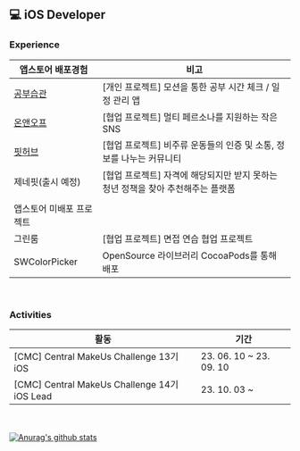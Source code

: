 💻 iOS Developer
---------------

### Experience
| 앱스토어 배포경험 | 비고 |
|---|---|
| [ 공부습관 ](https://apps.apple.com/kr/app/%EA%B3%B5%EB%B6%80%EC%8A%B5%EA%B4%80/id1615341796) | [개인 프로젝트] 모션을 통한 공부 시간 체크 / 일정 관리 앱 |
| [ 온앤오프 ](https://apps.apple.com/kr/app/onandoff/id6446398911) | [협업 프로젝트] 멀티 페르소나를 지원하는 작은 SNS |
| [ 핏허브 ](https://apps.apple.com/kr/app/fithub/id6450687753) | [협업 프로젝트] 비주류 운동들의 인증 및 소통, 정보를 나누는 커뮤니티  |
| 제네핏(출시 예정) | [협업 프로젝트] 자격에 해당되지만 받지 못하는 청년 정책을 찾아 추천해주는 플랫폼    |
| |
| 앱스토어 미배포 프로젝트 | 
| 그린룸 | [협업 프로젝트] 면접 연습 협업 프로젝트 |
| SWColorPicker | OpenSource 라이브러리 CocoaPods를 통해 배포|

<br>

### Activities
| 활동 | 기간 |
|---|---|
| [CMC] Central MakeUs Challenge 13기 iOS | 23. 06. 10 ~ 23. 09. 10 |
| [CMC] Central MakeUs Challenge 14기 iOS Lead | 23. 10. 03 ~ |


<br><br>
[![Anurag's github stats](https://github-readme-stats-git-masterrstaa-rickstaa.vercel.app/api?username=iosdevSW)](https://github.com/anuraghazra/github-readme-stats&theme=radical)
